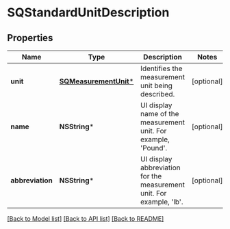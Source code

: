 # SQStandardUnitDescription

## Properties
Name | Type | Description | Notes
------------ | ------------- | ------------- | -------------
**unit** | [**SQMeasurementUnit***](SQMeasurementUnit.md) | Identifies the measurement unit being described. | [optional] 
**name** | **NSString*** | UI display name of the measurement unit. For example, &#39;Pound&#39;. | [optional] 
**abbreviation** | **NSString*** | UI display abbreviation for the measurement unit. For example, &#39;lb&#39;. | [optional] 

[[Back to Model list]](../README.md#documentation-for-models) [[Back to API list]](../README.md#documentation-for-api-endpoints) [[Back to README]](../README.md)


